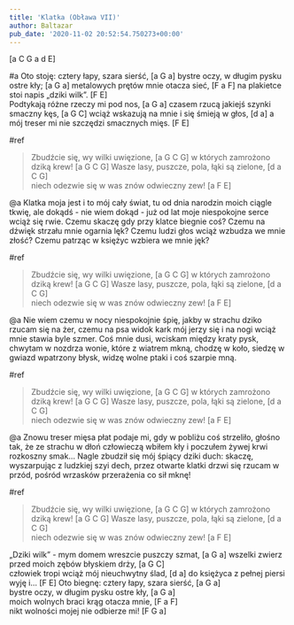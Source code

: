 ```yaml
---
title: 'Klatka (Obława VII)'
author: Baltazar
pub_date: '2020-11-02 20:52:54.750273+00:00'
---
```


[a C G a     d E]

#a
Oto stoję: cztery łapy, szara sierść,	[a G a]
bystre oczy, w długim pysku ostre kły; 	[a G a]	
metalowych prętów mnie otacza sieć,   	[F a F]
na plakietce stoi napis „dziki wilk”. 	[F E]          
Podtykają różne rzeczy mi pod nos, 	[a G a]
czasem rzucą jakiejś szynki smaczny kęs, [a G C]
wciąż wskazują na mnie i się śmieją w głos, [d a]
a mój treser mi nie szczędzi smacznych mięs. [F E]	
              
#ref
>Zbudźcie się, wy wilki uwięzione, [a G C G]
>w których zamrożono dziką krew! [a G C G]
>Wasze lasy, puszcze, pola, łąki są zielone, [d a C G]                            
>niech odezwie się w was znów odwieczny zew! [a F E]

@a
Klatka moja jest i to mój cały świat,
tu od dnia narodzin moich ciągle tkwię,
ale dokądś - nie wiem dokąd - już od lat
moje niespokojne serce wciąż się rwie.
Czemu skaczę gdy przy klatce biegnie coś?
Czemu na dźwięk strzału mnie ogarnia lęk?
Czemu ludzi głos wciąż wzbudza we mnie złość?
Czemu patrząc w księżyc wzbiera we mnie jęk?

#ref
>Zbudźcie się, wy wilki uwięzione, [a G C G]
>w których zamrożono dziką krew! [a G C G]
>Wasze lasy, puszcze, pola, łąki są zielone, [d a C G]                            
>niech odezwie się w was znów odwieczny zew! [a F E]

@a
Nie wiem czemu w nocy niespokojnie śpię,
jakby w strachu dziko rzucam się na żer,
czemu na psa widok kark mój jerzy się
i na nogi wciąż mnie stawia byle szmer.
Coś mnie dusi, wciskam między kraty pysk,
chwytam w nozdrza wonie, które z wiatrem mkną,
chodzę w koło, siedzę w gwiazd wpatrzony błysk,
widzę wolne ptaki i coś szarpie mną.

#ref
>Zbudźcie się, wy wilki uwięzione, [a G C G]
>w których zamrożono dziką krew! [a G C G]
>Wasze lasy, puszcze, pola, łąki są zielone, [d a C G]                            
>niech odezwie się w was znów odwieczny zew! [a F E]

@a
Znowu treser mięsa płat podaje mi,
gdy w pobliżu coś strzeliło, głośno tak,
że ze strachu w dłoń człowieczą wbiłem kły
i poczułem żywej krwi rozkoszny smak...
Nagle zbudził się mój śpiący dziki duch:
skaczę, wyszarpując z ludzkiej szyi dech,
przez otwarte klatki drzwi się rzucam w przód,
pośród wrzasków przerażenia co sił mknę!

#ref
>Zbudźcie się, wy wilki uwięzione, [a G C G]
>w których zamrożono dziką krew! [a G C G]
>Wasze lasy, puszcze, pola, łąki są zielone, [d a C G]                            
>niech odezwie się w was znów odwieczny zew! [a F E]
                     
„Dziki wilk” - mym domem wreszcie puszczy szmat, [a G a]
wszelki zwierz przed moich zębów błyskiem drży, [a G C]      
człowiek tropi wciąż mój nieuchwytny ślad, [d a]
do księżyca z pełnej piersi wyję i... [F E]
Oto biegnę: cztery łapy, szara sierść, 	[a G a]                                    
bystre oczy, w długim pysku ostre kły, [a G a]    
moich wolnych braci krąg otacza mnie, [F a F]             
nikt wolności mojej nie odbierze mi!	[F G a]